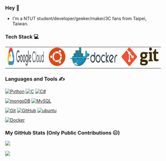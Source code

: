 ### Hey 👋

* I'm a NTUT student/developer/geeker/maker/3C fans from Taipei, Taiwan.

### Tech Stack 💻

<table>
<tbody>
<td align="center" width="20%">
<img height=60px src="https://raw.githubusercontent.com/liaojack8/liaojack8/master/pic/googlecloud.svg"> 
</td>

<td align="center" width="10%">
<img height=60px src="https://raw.githubusercontent.com/liaojack8/liaojack8/master/pic/ubuntulinux.png"> 
</td>

<td align="center" width="25%">
<img height=60px src="https://raw.githubusercontent.com/liaojack8/liaojack8/master/pic/docker.png"> 
</td>

<td align="center" width="20%">
<img height=60px src="https://raw.githubusercontent.com/liaojack8/liaojack8/master/pic/git.png"> 
</td>    
</tr>



</tbody>
</table>

### Languages and Tools ✍️

[![Python](https://img.shields.io/badge/Python-F0AE51?style=flat&logo=Python&link=https://github.com/liaojack8)](https://github.com/liaojack8)
[![C](https://img.shields.io/badge/C-7188A3?style=flat&logo=c&logoColor=white&link=https://github.com/liaojack8)](https://github.com/liaojack8)
[![C#](https://img.shields.io/badge/-CSharp-336791?style=flat&logo=C#&link=https://github.com/liaojack8)](https://github.com/liaojack8)

[![mongoDB](https://img.shields.io/badge/MongoDB-3d3939?style=flat&logo=mongodb&link=https://github.com/liaojack8)](https://github.com/liaojack8)
[![MySQL](https://img.shields.io/badge/MySQL-750000?style=flat&logo=mysql&fonts=black&link=https://github.com/liaojack8)](https://github.com/liaojack8)

[![Git](https://img.shields.io/badge/Git-1878F5?style=flat&logo=git&link=https://github.com/liaojack8)](https://github.com/liaojack8)
[![GitHub](https://img.shields.io/badge/GitHub-181717?style=flat&logo=github&link=https://github.com/liaojack8)](https://github.com/liaojack8)
[![ubuntu](https://img.shields.io/badge/Ubuntu-7B1BB3?style=flat&logo=ubuntu&link=https://github.com/liaojack8)](https://github.com/liaojack8)

[![Docker](https://img.shields.io/badge/Docker-orange?style=flat&logo=docker&link=https://github.com/liaojack8)](https://github.com/liaojack8)

### My GitHub Stats (Only Public Contributions 😑)

![](https://github-readme-stats.anuraghazra1.vercel.app/api/top-langs/?username=liaojack8&theme=dark)

![](https://github-readme-stats.vercel.app/api?username=liaojack8&show_icons=true&title_color=fff&icon_color=fe428e&text_color=9f9f9f&bg_color=151515)
